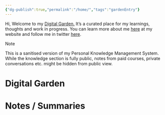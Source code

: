 ```yaml
---
{"dg-publish":true,"permalink":"/home/","tags":"gardenEntry"}
---
```



Hi, 
Welcome to my [Digital Garden.](https://web.archive.org/web/20221112021127/https://maggieappleton.com/garden-history) It’s a curated place for my learnings, thoughts and work in progress. You can learn more about me [here](https://santhoshsaravanan.in/) at my website and follow me in twitter [here](https://twitter.com/santhosh_srvnn).    

> [!note] 
>  This is a sanitised version of my Personal Knowledge Management System. While the knowledge section is fully public, notes from paid courses, private conversations etc. might be hidden from public view. 

# Digital Garden

# Notes / Summaries




